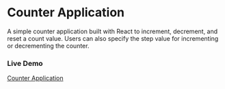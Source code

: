 # Counter Application  

A simple counter application built with React to increment, decrement, and reset a count value. Users can also specify the step value for incrementing or decrementing the counter.  

### Live Demo  
[Counter Application](https://sadanandpai.github.io/frontend-mini-challenges/javascript/src/challenges/counter/)
